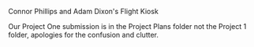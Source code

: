 Connor Phillips and Adam Dixon's Flight Kiosk

Our Project One submission is in the Project Plans folder not the Project 1 folder, apologies for the confusion and clutter.
